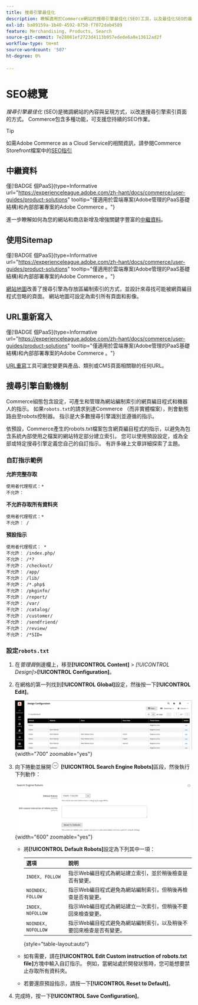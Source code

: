 ```yaml
---
title: 搜尋引擎最佳化
description: 瞭解適用於Commerce網站的搜尋引擎最佳化(SEO)工具，以及最佳化SEO的最佳實務。
exl-id: ba09159a-1b40-4592-8758-f7072dab4589
feature: Merchandising, Products, Search
source-git-commit: 7e28081ef2723d4113b957edede6a8e13612ad2f
workflow-type: tm+mt
source-wordcount: '507'
ht-degree: 0%

---
```


# SEO總覽

_搜尋引擎最佳化_ (SEO)是微調網站的內容與呈現方式，以改進搜尋引擎索引頁面的方式。 Commerce包含多種功能，可支援您持續的SEO作業。

>[!TIP]
>
>如需Adobe Commerce as a Cloud Service的相關資訊，請參閱Commerce Storefront檔案中的[SEO指引](https://experienceleague.adobe.com/developer/commerce/storefront/setup/seo/indexing/?lang=zh-Hant)

## 中繼資料

僅[!BADGE 個PaaS]{type=Informative url="https://experienceleague.adobe.com/zh-hant/docs/commerce/user-guides/product-solutions" tooltip="僅適用於雲端專案(Adobe管理的PaaS基礎結構)和內部部署專案的Adobe Commerce 。"}

進一步瞭解如何為您的網站和商店新增及增強關鍵字豐富的[中繼資料](meta-data.md)。

## 使用Sitemap

僅[!BADGE 個PaaS]{type=Informative url="https://experienceleague.adobe.com/zh-hant/docs/commerce/user-guides/product-solutions" tooltip="僅適用於雲端專案(Adobe管理的PaaS基礎結構)和內部部署專案的Adobe Commerce 。"}

[網站地圖](sitemap-xml.md)改善了搜尋引擎為存放區編制索引的方式，並設計來尋找可能被網頁編目程式忽略的頁面。 網站地圖可設定為索引所有頁面和影像。

## URL重新寫入

僅[!BADGE 個PaaS]{type=Informative url="https://experienceleague.adobe.com/zh-hant/docs/commerce/user-guides/product-solutions" tooltip="僅適用於雲端專案(Adobe管理的PaaS基礎結構)和內部部署專案的Adobe Commerce 。"}

[URL重寫](url-rewrite.md)工具可讓您變更與產品、類別或CMS頁面相關聯的任何URL。

## 搜尋引擎自動機制

Commerce組態包含設定，可產生和管理為網站編制索引的網頁編目程式和機器人的指示。 如果`robots.txt`的請求到達Commerce （而非實體檔案），則會動態路由至robots控制器。 指示是大多數搜尋引擎識別並遵循的指示。

依預設，Commerce產生的robots.txt檔案包含網頁編目程式的指示，以避免為包含系統內部使用之檔案的網站特定部分建立索引。 您可以使用預設設定，或為全部或特定搜尋引擎定義您自己的自訂指示。 有許多線上文章詳細探索了主題。

### 自訂指示範例

**允許完整存取**

    使用者代理程式：*
    不允許：

**不允許存取所有資料夾**

    使用者代理程式：*
    不允許： /

**預設指示**

    使用者代理程式： *
    不允許： /index.php/
    不允許： /*?
    不允許： /checkout/
    不允許： /app/
    不允許： /lib/
    不允許： /*.php$
    不允許： /pkginfo/
    不允許： /report/
    不允許： /var/
    不允許： /catalog/
    不允許： /customer/
    不允許： /sendfriend/
    不允許： /review/
    不允許： /*SID=

### 設定`robots.txt`

1. 在&#x200B;_管理員_&#x200B;側邊欄上，移至&#x200B;**[!UICONTROL Content]** > _[!UICONTROL Design]_>**[!UICONTROL Configuration]**。

1. 在網格的第一列找到&#x200B;**[!UICONTROL Global]**&#x200B;設定，然後按一下&#x200B;**[!UICONTROL Edit]**。

   ![全域設計組態](./assets/design-configuration-grid.png){width="700" zoomable="yes"}

1. 向下捲動並展開![擴充選擇器](../assets/icon-display-expand.png) **[!UICONTROL Search Engine Robots]**&#x200B;區段，然後執行下列動作：

   ![設計組態 — 搜尋引擎自動機制](./assets/design-configuration-search-engine-robots.png){width="600" zoomable="yes"}

   - 將&#x200B;**[!UICONTROL Default Robots]**&#x200B;設定為下列其中一項：

     | 選項 | 說明 |
     |------|------------|
     | `INDEX, FOLLOW` | 指示Web編目程式為網站建立索引，並於稍後檢查是否有變更。 |
     | `NOINDEX, FOLLOW` | 指示Web編目程式避免為網站編制索引，但稍後再檢查是否有變更。 |
     | `INDEX, NOFOLLOW` | 指示Web編目程式為網站建立一次索引，但稍後不要回來檢查變更。 |
     | `NOINDEX, NOFOLLOW` | 指示Web編目程式避免為網站編制索引，以及稍後不要回來檢查是否有變更。 |

     {style="table-layout:auto"}

   - 如有需要，請在&#x200B;**[!UICONTROL Edit Custom instruction of robots.txt file]**&#x200B;方塊中輸入自訂指示。 例如，當網站處於開發狀態時，您可能想要禁止存取所有資料夾。

   - 若要還原預設指示，請按一下&#x200B;**[!UICONTROL Reset to Default]**。

1. 完成時，按一下&#x200B;**[!UICONTROL Save Configuration]**。
